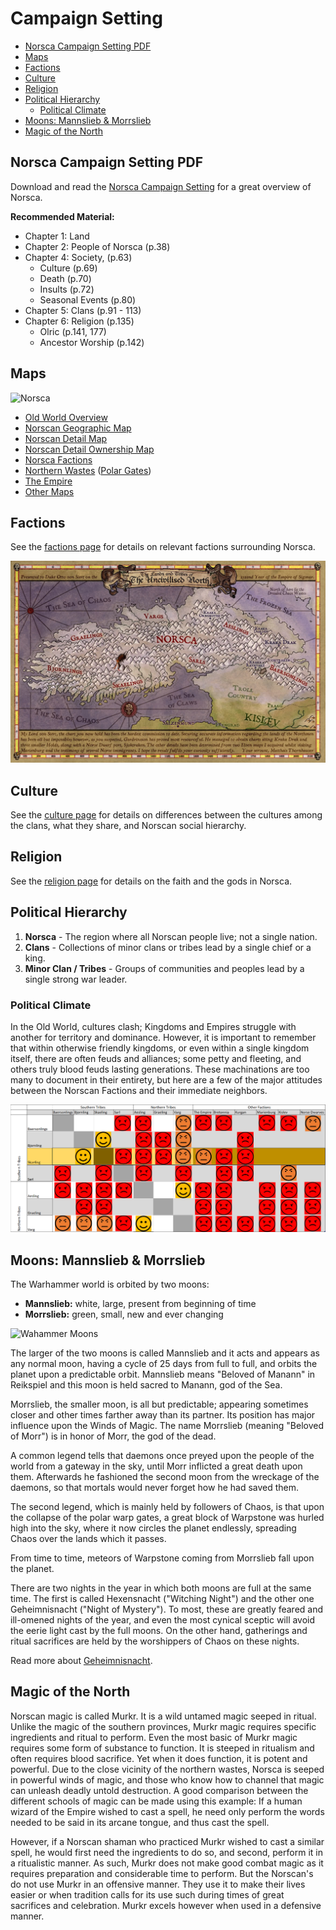 # Campaign Setting

- [Norsca Campaign Setting PDF](#norsca-campaign-setting-pdf)
- [Maps](#maps)
- [Factions](#factions)
- [Culture](#culture)
- [Religion](#religion)
- [Political Hierarchy](#political-hierarchy)
  - [Political Climate](#political-climate)
- [Moons: Mannslieb & Morrslieb](#moons-mannslieb--morrslieb)
- [Magic of the North](#magic-of-the-north)

## Norsca Campaign Setting PDF
Download and read the [Norsca Campaign Setting](https://drive.google.com/file/d/1-FAMZA2lqEmKI3TSAQgg8RCXqHaltvPZ/view?usp=sharing) for a great overview of Norsca.

**Recommended Material:**
- Chapter 1: Land
- Chapter 2: People of Norsca (p.38)
- Chapter 4: Society, (p.63)
    - Culture (p.69)
    - Death (p.70)
    - Insults (p.72)
    - Seasonal Events (p.80)
- Chapter 5: Clans (p.91 - 113)
- Chapter 6: Religion (p.135)
    - Olric (p.141, 177)
    - Ancestor Worship (p.142)

## Maps
![Norsca](resources/maps/old-world-norsca.png)

- [Old World Overview](resources/maps/old-world.webp)
- [Norscan Geographic Map](resources/maps/old-world-norsca.png)
- [Norscan Detail Map](resources/maps/norsca-detail-map-v3.jpg)
- [Norscan Detail Ownership Map](resources/maps/norsca-detail-map-v3-ownership.jpg)
- [Norsca Factions](resources/maps/map-norsca-factions.jpg)
- [Northern Wastes](resources/maps/old-world-northern-wastes.png) ([Polar Gates](https://warhammerfantasy.fandom.com/wiki/Polar_Gates))
- [The Empire](resources/maps/old-world-empire.jpg)
- [Other Maps](resources/maps)

## Factions
See the [factions page](factions.md) for details on relevant factions surrounding Norsca.

![Norsca Factions](resources/maps/map-norsca-factions.jpg)

## Culture
See the [culture page](culture.md) for details on differences between the cultures among the clans, what they share, and Norscan social hierarchy.

## Religion
See the [religion page](religion.md) for details on the faith and the gods in Norsca.

## Political Hierarchy
1. **Norsca** - The region where all Norscan people live; not a single nation.
1. **Clans** - Collections of minor clans or tribes lead by a single chief or a king.
1. **Minor Clan / Tribes** - Groups of communities and peoples lead by a single strong war leader.

### Political Climate

In the Old World, cultures clash; Kingdoms and Empires struggle with another for territory and dominance. However, it is important to remember that within otherwise friendly kingdoms, or even within a single kingdom itself, there are often feuds and alliances; some petty and fleeting, and others truly blood feuds lasting generations. These machinations are too many to document in their entirety, but here are a few of the major attitudes between the Norscan Factions and their immediate neighbors.

![Political Climate](assets/norsca-political-climate.png)

## Moons: Mannslieb & Morrslieb
The Warhammer world is orbited by two moons:
- **Mannslieb:** white, large, present from beginning of time
- **Morrslieb:** green, small, new and ever changing

![Wahammer Moons](https://1d4chan.org/images/a/a2/Warhammer_Moons.png)

The larger of the two moons is called Mannslieb and it acts and appears as any normal moon, having a cycle of 25 days from full to full, and orbits the planet upon a predictable orbit. Mannslieb means "Beloved of Manann" in Reikspiel and this moon is held sacred to Manann, god of the Sea.

Morrslieb, the smaller moon, is all but predictable; appearing sometimes closer and other times farther away than its partner. Its position has major influence upon the Winds of Magic. The name Morrslieb (meaning "Beloved of Morr") is in honor of Morr, the god of the dead.

A common legend tells that daemons once preyed upon the people of the world from a gateway in the sky, until Morr inflicted a great death upon them. Afterwards he fashioned the second moon from the wreckage of the daemons, so that mortals would never forget how he had saved them.

The second legend, which is mainly held by followers of Chaos, is that upon the collapse of the polar warp gates, a great block of Warpstone was hurled high into the sky, where it now circles the planet endlessly, spreading Chaos over the lands which it passes.

From time to time, meteors of Warpstone coming from Morrslieb fall upon the planet.

There are two nights in the year in which both moons are full at the same time. The first is called Hexensnacht ("Witching Night") and the other one Geheimnisnacht ("Night of Mystery"). To most, these are greatly feared and ill-omened nights of the year, and even the most cynical sceptic will avoid the eerie light cast by the full moons. On the other hand, gatherings and ritual sacrifices are held by the worshippers of Chaos on these nights.

Read more about [Geheimnisnacht](https://warhammerfantasy.fandom.com/wiki/Geheimnistag).

## Magic of the North
Norscan magic is called Murkr. It is a wild untamed magic seeped in ritual. Unlike the magic of the southern provinces, Murkr magic requires specific ingredients and ritual to perform. Even the most basic of Murkr magic requires some form of substance to function. It is steeped in ritualism and often requires blood sacrifice. Yet when it does function, it is potent and powerful. Due to the close vicinity of the northern wastes, Norsca is seeped in powerful winds of magic, and those who know how to channel that magic can unleash deadly untold destruction. A good comparison between the different schools of magic can be made using this example: If a human wizard of the Empire wished to cast a spell, he need only perform the words needed to be said in its arcane tongue, and thus cast the spell.

However, if a Norscan shaman who practiced Murkr wished to cast a similar spell, he would first need the ingredients to do so, and second, perform it in a ritualistic manner. As such, Murkr does not make good combat magic as it requires preparation and considerable time to perform. But the Norscan's do not use Murkr in an offensive manner. They use it to make their lives easier or when tradition calls for its use such during times of great sacrifices and celebration. Murkr excels however when used in a defensive manner.
